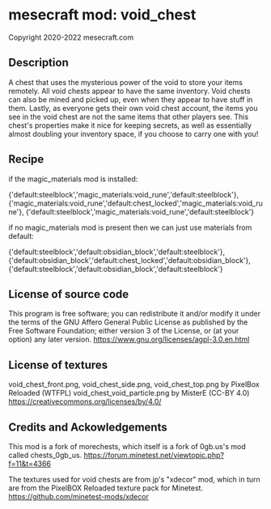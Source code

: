 mesecraft mod: void_chest
=====================================
Copyright 2020-2022 mesecraft.com


Description
-------------------------------------
A chest that uses the mysterious power of the void to store your items remotely. All void chests appear to have the same inventory. Void chests can also be mined and picked up, even when they appear to have stuff in them. Lastly, as everyone gets their own void chest account, the items you see in the void chest are not the same items that other players see. This chest's properties make it nice for keeping secrets, as well as essentially almost doubling your inventory space, if you choose to carry one with you!


Recipe
-------------------------------------
if the magic_materials mod is installed:

{'default:steelblock','magic_materials:void_rune','default:steelblock'},
{'magic_materials:void_rune','default:chest_locked','magic_materials:void_rune'},
{'default:steelblock','magic_materials:void_rune','default:steelblock'}

if no magic_materials mod is present then we can just use materials from default:

{'default:steelblock','default:obsidian_block','default:steelblock'},
{'default:obsidian_block','default:chest_locked','default:obsidian_block'},
{'default:steelblock','default:obsidian_block','default:steelblock'}


License of source code
-------------------------------------
This program is free software; you can redistribute it and/or modify
it under the terms of the GNU Affero General Public License as published by
the Free Software Foundation; either version 3 of the License, or
(at your option) any later version.
https://www.gnu.org/licenses/agpl-3.0.en.html


License of textures
-------------------------------------
void_chest_front.png, void_chest_side.png, void_chest_top.png by PixelBox Reloaded (WTFPL)
void_chest_void_particle.png by MisterE (CC-BY 4.0) 
https://creativecommons.org/licenses/by/4.0/


Credits and Ackowledgements
-------------------------------------
This mod is a fork of morechests, which itself is a fork of 0gb.us's mod called chests_0gb_us.
https://forum.minetest.net/viewtopic.php?f=11&t=4366

The textures used for void chests are from jp's "xdecor" mod, which in turn are from the PixelBOX Reloaded texture pack for Minetest.
https://github.com/minetest-mods/xdecor
